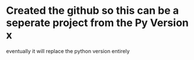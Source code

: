 # Created the github so this can be a seperate project from the Py Version x 
eventually it will replace the python version entirely 
